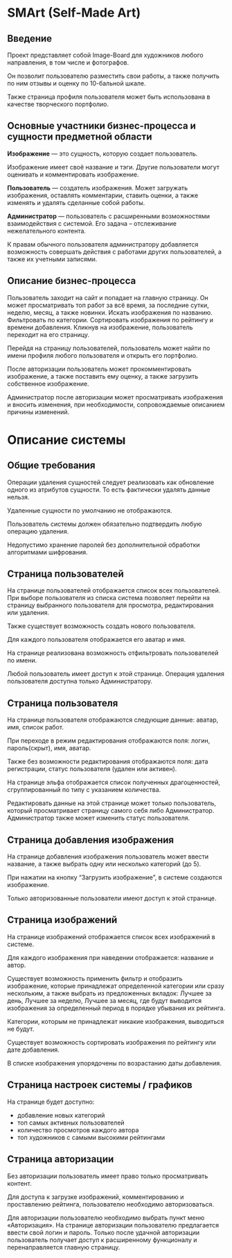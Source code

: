 <h1>SMArt (Self-Made Art)</h1>

## Введение

Проект представляет собой Image-Board для художников любого направления, в том числе и фотографов.

Он позволит пользователю разместить свои работы, а также получить по ним отзывы и оценку по 10-бальной шкале.

Также страница профиля пользователя может быть использована в качестве творческого портфолио.

## Основные участники бизнес-процесса и сущности предметной области

<b>Изображение</b> — это сущность, которую создает пользователь.

Изображение имеет своё название и тэги. Другие пользователи могут оценивать и комментировать изображение.

<b>Пользователь</b> — создатель изображения. Может загружать изображения, оставлять комментарии, ставить оценки, а также изменять и удалять сделанные собой работы.

<b>Администратор</b> — пользователь с расширенными возможностями взаимодействия с системой. Его задача – отслеживание нежелательного контента.

К правам обычного пользователя администратору добавляется возможность совершать действия с работами других пользователей, а также их учетными записями.

## Описание бизнес-процесса

Пользователь заходит на сайт и попадает на главную страницу. Он может просматривать топ работ за всё время, за последние сутки, неделю, месяц, а также новинки. Искать изображения по названию. Фильтровать по категории. Сортировать изображения по рейтингу и времени добавления. Кликнув на изображение, пользователь переходит на его страницу.

Перейдя на страницу пользователей, пользователь может найти по имени профиля любого пользователя и открыть его портфолио.

После авторизации пользователь может прокомментировать изображение, а также поставить ему оценку, а также загрузить собственное изображение.

Администратор после авторизации может просматривать изображения и вносить изменения, при необходимости, сопровождаемые описанием причины изменений.

# Описание системы
## Общие требования

Операции удаления сущностей следует реализовать как обновление одного из атрибутов сущности. То есть фактически удалять данные нельзя.

Удаленные сущности по умолчанию не отображаются.

Пользователь системы должен обязательно подтвердить любую операцию удаления.

Недопустимо хранение паролей без дополнительной обработки алгоритмами шифрования.

## Страница пользователей

На странице пользователей отображается список всех пользователей. При выборе пользователя из списка система позволяет перейти на страницу выбранного пользователя для просмотра, редактирования или удаления.

Также существует возможность создать нового пользователя.

Для каждого пользователя отображается его аватар и имя.

На странице реализована возможность отфильтровать пользователей по имени.

Любой пользователь имеет доступ к этой странице. Операция удаления пользователя доступна только Администратору.

## Страница пользователя

На странице пользователя отображаются следующие данные:
аватар, имя, список работ.

При переходе в режим редактирования отображаются поля: логин, пароль(скрыт), имя, аватар.

Также без возможности редактирования отображаются поля: дата регистрации, статус пользователя (удален или активен).

На странице эльфа отображается список полученных драгоценностей, сгруппированный по типу с указанием количества.

Редактировать данные на этой странице может только пользователь, который просматривает страницу самого себя либо Администратор. Администратор также может изменить статус пользователя.

## Страница добавления изображения

На странице добавления изображения пользователь может ввести название, а также выбрать одну или несколько категорий (до 5).

При нажатии на кнопку “Загрузить изображение”, в системе создаются изображение.

Только авторизованные пользователи имеют доступ к этой странице.

## Страница изображений

На странице изображений отображается список всех изображений в системе.

Для каждого изображения при наведении отображается: название и автор.

Существует возможность применить фильтр и отобразить изображение, которые принадлежат определенной категории или сразу нескольким, а также выбрать из предложенных вкладок: Лучшее за день, Лучшее за неделю, Лучшее за месяц, где будут выводится изображения за определенный период в порядке убывания их рейтинга.

Категории, которым не принадлежат никакие изображения, выводиться не будут.

Существует возможность сортировать изображения по рейтингу или дате добавления.

В списке изображения упорядочены по возрастанию даты добавления.

## Страница настроек системы / графиков

На странице будет доступно: 
<ul>
    <li>добавление новых категорий</li>
    <li>топ самых активных пользователей</li>
    <li>количество просмотров каждого автора</li>
    <li>топ художников с самыми высокими рейтингами</li>
</ul>

## Страница авторизации

Без авторизации пользователь имеет право только просматривать контент.

Для доступа к загрузке изображений, комментированию и проставлению рейтинга, пользователю необходимо авторизоваться.

Для авторизации пользователю необходимо выбрать пункт меню «Авторизация». На странице авторизации пользователю предлагается ввести свой логин и пароль. Только после удачной авторизации пользователь получает доступ к расширенному функционалу и перенаправляется главную страницу.
